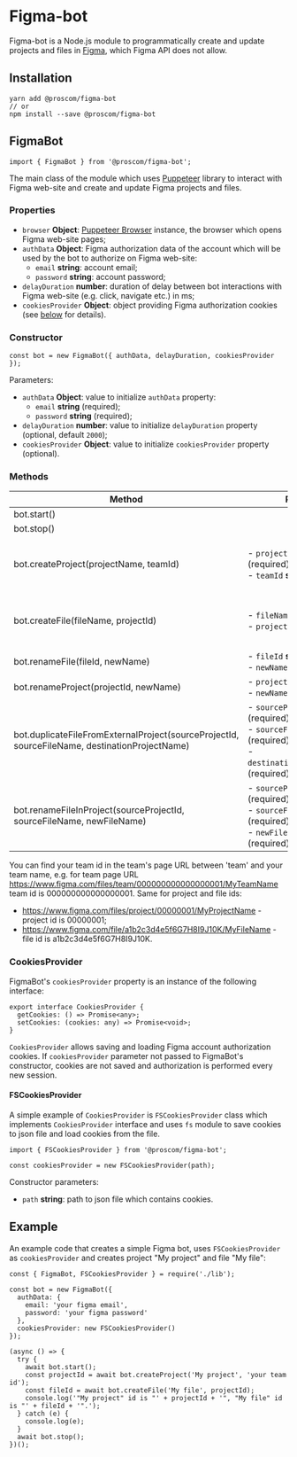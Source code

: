 # Figma-bot

Figma-bot is a Node.js module to programmatically create and update projects and files in [Figma](https://figma.com), which Figma API does not allow.

## Installation

```
yarn add @proscom/figma-bot
// or
npm install --save @proscom/figma-bot
```

## FigmaBot

```
import { FigmaBot } from '@proscom/figma-bot';
```

The main class of the module which uses [Puppeteer](https://pptr.dev/) library to interact with Figma web-site and create and update Figma projects and files.

### Properties

- `browser` **Object**: [Puppeteer Browser](https://pptr.dev/#?product=Puppeteer&version=v7.0.1&show=api-class-browser) instance, the browser which opens Figma web-site pages;
- `authData` **Object**: Figma authorization data of the account which will be used by the bot to authorize on Figma web-site:
  - `email` **string**: account email;
  - `password` **string**: account password;
- `delayDuration` **number**: duration of delay between bot interactions with Figma web-site (e.g. click, navigate etc.) in ms;
- `cookiesProvider` **Object**: object providing Figma authorization cookies (see [below](#CookiesProvider) for details).

### Constructor

```
const bot = new FigmaBot({ authData, delayDuration, cookiesProvider });
```

Parameters:

- `authData` **Object**: value to initialize `authData` property:
  - `email` **string** (required);
  - `password` **string** (required);
- `delayDuration` **number**: value to initialize `delayDuration` property (optional, default `2000`);
- `cookiesProvider` **Object**: value to initialize `cookiesProvider` property (optional).

### Methods

| Method                                                                                        | Parameters                                                                                                                                | Description                                                                                                 | Return value                                                         |
| --------------------------------------------------------------------------------------------- | ----------------------------------------------------------------------------------------------------------------------------------------- | ----------------------------------------------------------------------------------------------------------- | -------------------------------------------------------------------- |
| bot.start()                                                                                   |                                                                                                                                           | Starts the bot.                                                                                             | `Promise<void>`                                                      |
| bot.stop()                                                                                    |                                                                                                                                           | Stops the bot.                                                                                              | `Promise<void>`                                                      |
| bot.createProject(projectName, teamId)                                                        | - `projectName` **string** (required)<br/>- `teamId` **string** (required)                                                                | Creates a project with name `projectName` in team with id `teamId`.                                         | `Promise<string>` - a promise which resolves with the new project id |
| bot.createFile(fileName, projectId)                                                           | - `fileName` **string** (required),<br/>- `projectId` **string** (required)                                                               | Creates a file with name `fileName` in project with id `projectId`.                                         | `Promise<string>` - a promise which resolves with the new file id    |
| bot.renameFile(fileId, newName)                                                               | - `fileId` **string** (required)<br/>- `newName` **string** (required)                                                                    | Renames a file with id `fileId` to `newName`.                                                               | `Promise<void>`                                                      |
| bot.renameProject(projectId, newName)                                                         | - `projectId` **string** (required)<br/>- `newName` **string** (required)                                                                 | Renames a project with id `project` to `newName`.                                                           | `Promise<void>`                                                      |
| bot.duplicateFileFromExternalProject(sourceProjectId, sourceFileName, destinationProjectName) | - `sourceProjectId` **string** (required)<br/>- `sourceFileName`**string** (required)<br/>- `destinationProjectName`**string** (required) | Create duplicate of `sourceFileName` in project `sourceProjectId` and move copy to `destinationProjectName` | `Promise<void>`                                                      |
| bot.renameFileInProject(sourceProjectId, sourceFileName, newFileName)                         | - `sourceProjectId` **string** (required)<br/>- `sourceFileName`**string** (required)<br/>- `newFileName`**string** (required)            | Renames a file `sourceFileName` in project `sourceProjectId` to `newFileName`                               | `Promise<void>`                                                      |

You can find your team id in the team's page URL between 'team' and your team name, e.g. for team page URL
https://www.figma.com/files/team/000000000000000001/MyTeamName team id is 000000000000000001.
Same for project and file ids:

- https://www.figma.com/files/project/00000001/MyProjectName - project id is 00000001;
- https://www.figma.com/file/a1b2c3d4e5f6G7H8I9J10K/MyFileName - file id is a1b2c3d4e5f6G7H8I9J10K.

<p id="CookiesProvider"></p>

### CookiesProvider

FigmaBot's `cookiesProvider` property is an instance of the following interface:

```
export interface CookiesProvider {
  getCookies: () => Promise<any>;
  setCookies: (cookies: any) => Promise<void>;
}
```

`CookiesProvider` allows saving and loading Figma account authorization cookies. If `cookiesProvider` parameter not passed to FigmaBot's constructor, cookies are not saved and authorization is performed every new session.

#### FSCookiesProvider

A simple example of `CookiesProvider` is `FSCookiesProvider` class which implements `CookiesProvider` interface and uses `fs` module to save cookies to json file and load cookies from the file.

```
import { FSCookiesProvider } from '@proscom/figma-bot';

const cookiesProvider = new FSCookiesProvider(path);
```

Constructor parameters:

- `path` **string**: path to json file which contains cookies.

## Example

An example code that creates a simple Figma bot, uses `FSCookiesProvider` as `cookiesProvider` and creates project "My project" and file "My file":

```
const { FigmaBot, FSCookiesProvider } = require('./lib');

const bot = new FigmaBot({
  authData: {
    email: 'your figma email',
    password: 'your figma password'
  },
  cookiesProvider: new FSCookiesProvider()
});

(async () => {
  try {
    await bot.start();
    const projectId = await bot.createProject('My project', 'your team id');
    const fileId = await bot.createFile('My file', projectId);
    console.log('"My project" id is "' + projectId + '", "My file" id is "' + fileId + '".');
  } catch (e) {
    console.log(e);
  }
  await bot.stop();
})();
```
